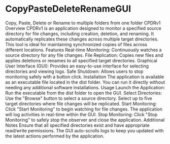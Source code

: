 # CopyPasteDeleteRenameGUI
Copy, Paste, Delete or Rename to multiple folders from one folder
CPDRv1
Overview
CPDRv1 is an application designed to monitor a specified source directory for file changes, including creation, deletion, and renaming. It automatically replicates these changes across multiple target directories. This tool is ideal for maintaining synchronized copies of files across different locations.
Features
Real-time Monitoring: Continuously watches a source directory for any file changes.
File Replication: Copies new files and applies deletions or renames to all specified target directories.
Graphical User Interface (GUI): Provides an easy-to-use interface for selecting directories and viewing logs.
Safe Shutdown: Allows users to stop monitoring safely with a button click.
Installation
The application is available as an executable file located in the dist folder. You can run it directly without needing any additional software installations.
Usage
Launch the Application: Run the executable from the dist folder to open the GUI.
Select Directories:
Use the "Browse" button to select a source directory.
Select up to five target directories where file changes will be replicated.
Start Monitoring:
Click "Start Monitoring" to begin watching for file changes.
The application will log activities in real-time within the GUI.
Stop Monitoring:
Click "Stop Monitoring" to safely stop the observer and close the application.
Additional Notes
Ensure that all specified directories exist and have appropriate read/write permissions.
The GUI auto-scrolls logs to keep you updated with the latest actions performed by the application.
